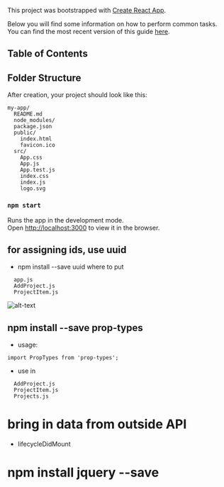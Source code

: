 This project was bootstrapped with [Create React App](https://github.com/facebookincubator/create-react-app).

Below you will find some information on how to perform common tasks.<br>
You can find the most recent version of this guide [here](https://github.com/facebookincubator/create-react-app/blob/master/packages/react-scripts/template/README.md).

## Table of Contents

## Folder Structure

After creation, your project should look like this:

```
my-app/
  README.md
  node_modules/
  package.json
  public/
    index.html
    favicon.ico
  src/
    App.css
    App.js
    App.test.js
    index.css
    index.js
    logo.svg
```

### `npm start`

Runs the app in the development mode.<br>
Open [http://localhost:3000](http://localhost:3000) to view it in the browser.

## for assigning ids, use uuid
* npm install --save uuid
where to put

```
  app.js
  AddProject.js
  ProjectItem.js
```
![alt-text](id.png)

## npm install --save prop-types
* usage: 
```
import PropTypes from 'prop-types';
```

* use in
```
  AddProject.js
  ProjectItem.js
  Projects.js
```

# bring in data from outside API
* lifecycleDidMount

# npm install jquery --save